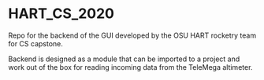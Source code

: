 # HART_CS_2020
Repo for the backend of the GUI developed by the OSU HART rocketry team for CS capstone.

Backend is designed as a module that can be imported to a project and work out of the box for reading incoming data from the TeleMega altimeter.
